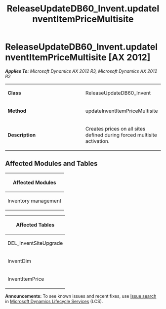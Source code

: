 ﻿---
title: ReleaseUpdateDB60_Invent.updateInventItemPriceMultisite
TOCTitle: ReleaseUpdateDB60_Invent.updateInventItemPriceMultisite
ms:assetid: b7ee341e-2782-e024-366f-653ac3bfaf75
ms:mtpsurl: https://msdn.microsoft.com/en-us/library/JJ737057(v=AX.60)
ms:contentKeyID: 49710739
ms.date: 05/18/2015
mtps_version: v=AX.60
---

# ReleaseUpdateDB60\_Invent.updateInventItemPriceMultisite [AX 2012]


_**Applies To:** Microsoft Dynamics AX 2012 R3, Microsoft Dynamics AX 2012 R2_

<table>
<colgroup>
<col style="width: 50%" />
<col style="width: 50%" />
</colgroup>
<tbody>
<tr class="odd">
<td><p><strong>Class</strong></p></td>
<td><p>ReleaseUpdateDB60_Invent</p></td>
</tr>
<tr class="even">
<td><p><strong>Method</strong></p></td>
<td><p>updateInventItemPriceMultisite</p></td>
</tr>
<tr class="odd">
<td><p><strong>Description</strong></p></td>
<td><p>Creates prices on all sites defined during forced multisite activation.</p></td>
</tr>
</tbody>
</table>


## Affected Modules and Tables

<table>
<colgroup>
<col style="width: 100%" />
</colgroup>
<thead>
<tr class="header">
<th><p>Affected Modules</p></th>
</tr>
</thead>
<tbody>
<tr class="odd">
<td><p>Inventory management</p></td>
</tr>
</tbody>
</table>


<table>
<colgroup>
<col style="width: 100%" />
</colgroup>
<thead>
<tr class="header">
<th><p>Affected Tables</p></th>
</tr>
</thead>
<tbody>
<tr class="odd">
<td><p>DEL_InventSiteUpgrade</p></td>
</tr>
<tr class="even">
<td><p>InventDim</p></td>
</tr>
<tr class="odd">
<td><p>InventItemPrice</p></td>
</tr>
</tbody>
</table>

  
**Announcements:** To see known issues and recent fixes, use [Issue search](http://go.microsoft.com/fwlink/?linkid=389258) in [Microsoft Dynamics Lifecycle Services](http://go.microsoft.com/fwlink/?linkid=306505) (LCS).

